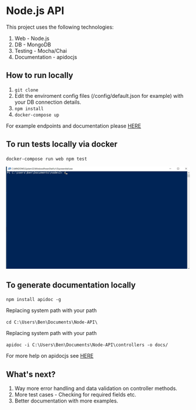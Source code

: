# Node.js API

This project uses the following technologies:
1. Web - Node.js
2. DB - MongoDB
3. Testing - Mocha/Chai
4. Documentation - apidocjs

## How to run locally

1. `git clone`
2. Edit the enviroment config files (/config/default.json for example) with your DB connection details.
1. `npm install`
3. `docker-compose up`

For example endpoints and documentation please [HERE](https://enigmatic-wildwood-36741.herokuapp.com/docs/)

## To run tests locally via docker
`docker-compose run web npm test`

![alt text](https://github.com/bgthomas/Node-API/blob/master/testing.gif "test GIF")

## To generate documentation locally 

`npm install apidoc -g`

Replacing system path with your path

`cd C:\Users\Ben\Documents\Node-API\`

Replacing system path with your path

`apidoc -i C:\Users\Ben\Documents\Node-API\controllers -o docs/`

For more help on apidocjs see [HERE](http://apidocjs.com/) 

## What's next?

1. Way more error handling and data validation on controller methods.
2. More test cases - Checking for required fields etc.
3. Better documentation with more examples.